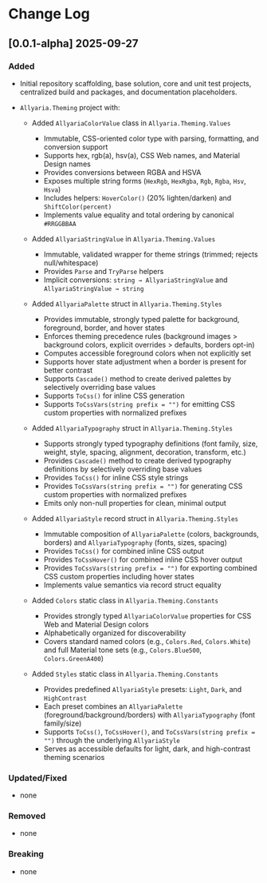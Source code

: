# Change Log

## [0.0.1-alpha] 2025-09-27

### Added

* Initial repository scaffolding, base solution, core and unit test projects, centralized build and packages, and
  documentation placeholders.
* `Allyaria.Theming` project with:

    * Added `AllyariaColorValue` class in `Allyaria.Theming.Values`

        * Immutable, CSS-oriented color type with parsing, formatting, and conversion support
        * Supports hex, rgb(a), hsv(a), CSS Web names, and Material Design names
        * Provides conversions between RGBA and HSVA
        * Exposes multiple string forms (`HexRgb`, `HexRgba`, `Rgb`, `Rgba`, `Hsv`, `Hsva`)
        * Includes helpers: `HoverColor()` (20% lighten/darken) and `ShiftColor(percent)`
        * Implements value equality and total ordering by canonical `#RRGGBBAA`
    * Added `AllyariaStringValue` in `Allyaria.Theming.Values`

        * Immutable, validated wrapper for theme strings (trimmed; rejects null/whitespace)
        * Provides `Parse` and `TryParse` helpers
        * Implicit conversions: `string → AllyariaStringValue` and `AllyariaStringValue → string`
    * Added `AllyariaPalette` struct in `Allyaria.Theming.Styles`

        * Provides immutable, strongly typed palette for background, foreground, border, and hover states
        * Enforces theming precedence rules (background images > background colors, explicit overrides > defaults,
          borders opt-in)
        * Computes accessible foreground colors when not explicitly set
        * Supports hover state adjustment when a border is present for better contrast
        * Supports `Cascade()` method to create derived palettes by selectively overriding base values
        * Supports `ToCss()` for inline CSS generation
        * Supports `ToCssVars(string prefix = "")` for emitting CSS custom properties with normalized prefixes
    * Added `AllyariaTypography` struct in `Allyaria.Theming.Styles`

        * Supports strongly typed typography definitions (font family, size, weight, style, spacing, alignment,
          decoration, transform, etc.)
        * Provides `Cascade()` method to create derived typography definitions by selectively overriding base values
        * Provides `ToCss()` for inline CSS style strings
        * Provides `ToCssVars(string prefix = "")` for generating CSS custom properties with normalized prefixes
        * Emits only non-null properties for clean, minimal output
    * Added `AllyariaStyle` record struct in `Allyaria.Theming.Styles`

        * Immutable composition of `AllyariaPalette` (colors, backgrounds, borders) and `AllyariaTypography` (fonts,
          sizes, spacing)
        * Provides `ToCss()` for combined inline CSS output
        * Provides `ToCssHover()` for combined inline CSS hover output
        * Provides `ToCssVars(string prefix = "")` for exporting combined CSS custom properties including hover states
        * Implements value semantics via record struct equality
    * Added `Colors` static class in `Allyaria.Theming.Constants`

        * Provides strongly typed `AllyariaColorValue` properties for CSS Web and Material Design colors
        * Alphabetically organized for discoverability
        * Covers standard named colors (e.g., `Colors.Red`, `Colors.White`) and full Material tone sets (e.g.,
          `Colors.Blue500`, `Colors.GreenA400`)
    * Added `Styles` static class in `Allyaria.Theming.Constants`

        * Provides predefined `AllyariaStyle` presets: `Light`, `Dark`, and `HighContrast`
        * Each preset combines an `AllyariaPalette` (foreground/background/borders) with `AllyariaTypography` (font
          family/size)
        * Supports `ToCss()`, `ToCssHover()`, and `ToCssVars(string prefix = "")` through the underlying `AllyariaStyle`
        * Serves as accessible defaults for light, dark, and high-contrast theming scenarios

### Updated/Fixed

* none

### Removed

* none

### Breaking

* none
